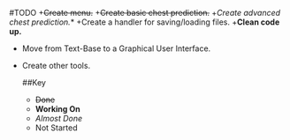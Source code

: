 #TODO
+~~Create menu.~~
+~~Create basic chest prediction.~~
+*Create advanced chest prediction.**
+Create a handler for saving/loading files.
+**Clean code up.**
+ Move from Text-Base to a Graphical User Interface.
+ Create other tools. 

  ##Key

  + ~~Done~~
  + **Working On**
  + *Almost Done*
  +  Not Started






